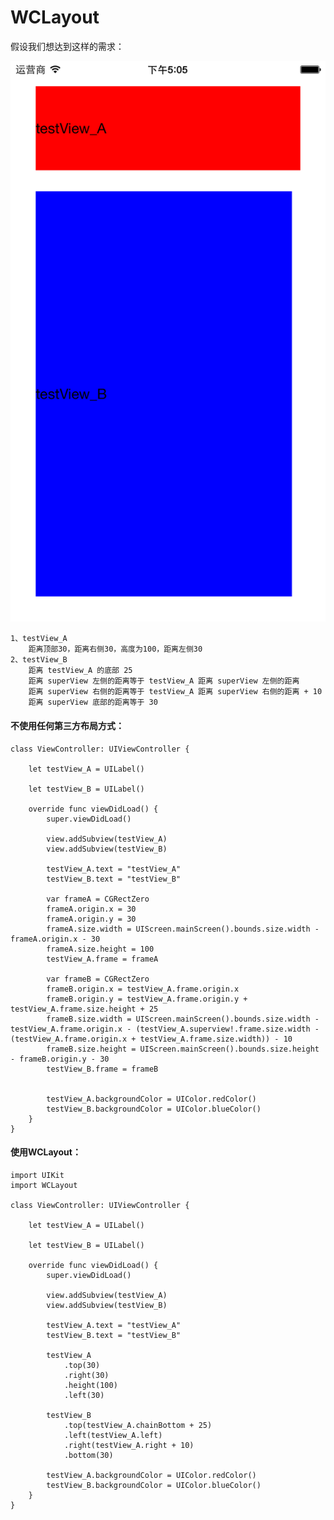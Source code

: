 # WCLayout

假设我们想达到这样的需求：

![1](https://github.com/HaloWang/WCLayout/blob/master/readme_1.png?raw=true)

	1、testView_A
		距离顶部30，距离右侧30，高度为100，距离左侧30
	2、testView_B
		距离 testView_A 的底部 25
		距离 superView 左侧的距离等于 testView_A 距离 superView 左侧的距离
		距离 superView 右侧的距离等于 testView_A 距离 superView 右侧的距离 + 10
		距离 superView 底部的距离等于 30

#### 不使用任何第三方布局方式：

	class ViewController: UIViewController {
	
		let testView_A = UILabel()
	
		let testView_B = UILabel()

		override func viewDidLoad() {
			super.viewDidLoad()
		
			view.addSubview(testView_A)
			view.addSubview(testView_B)
		
			testView_A.text = "testView_A"
			testView_B.text = "testView_B"
		
			var frameA = CGRectZero
			frameA.origin.x = 30
			frameA.origin.y = 30
			frameA.size.width = UIScreen.mainScreen().bounds.size.width - frameA.origin.x - 30
			frameA.size.height = 100
			testView_A.frame = frameA
		
			var frameB = CGRectZero
			frameB.origin.x = testView_A.frame.origin.x
			frameB.origin.y = testView_A.frame.origin.y + testView_A.frame.size.height + 25
			frameB.size.width = UIScreen.mainScreen().bounds.size.width - testView_A.frame.origin.x - (testView_A.superview!.frame.size.width - (testView_A.frame.origin.x + testView_A.frame.size.width)) - 10
			frameB.size.height = UIScreen.mainScreen().bounds.size.height - frameB.origin.y - 30
			testView_B.frame = frameB
		
		
			testView_A.backgroundColor = UIColor.redColor()
			testView_B.backgroundColor = UIColor.blueColor()
		}
	}
	
#### 使用WCLayout：

	
	import UIKit
	import WCLayout

	class ViewController: UIViewController {
		
		let testView_A = UILabel()
		
		let testView_B = UILabel()

		override func viewDidLoad() {
			super.viewDidLoad()
			
			view.addSubview(testView_A)
			view.addSubview(testView_B)
			
			testView_A.text = "testView_A"
			testView_B.text = "testView_B"
			
			testView_A
				.top(30)
				.right(30)
				.height(100)
				.left(30)
			
			testView_B
				.top(testView_A.chainBottom + 25)
				.left(testView_A.left)
				.right(testView_A.right + 10)
				.bottom(30)
			
			testView_A.backgroundColor = UIColor.redColor()
			testView_B.backgroundColor = UIColor.blueColor()
		}
	}


